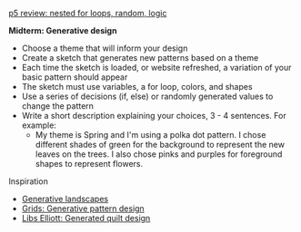 [p5 review: nested for loops, random, logic](https://owenroberts.github.io/mmp210/week8/index.html)

**Midterm: Generative design**
- Choose a theme that will inform your design
- Create a sketch that generates new patterns based on a theme
- Each time the sketch is loaded, or website refreshed, a variation of your basic pattern should appear
- The sketch must use variables, a for loop, colors, and shapes
- Use a series of decisions (if, else) or randomly generated values to change the pattern
- Write a short description explaining your choices, 3 - 4 sentences. For example:
  - My theme is Spring and I'm using a polka dot pattern.  I chose different shades of green for the background to represent  the new leaves on the trees.  I also chose pinks and purples for foreground shapes to represent flowers.

Inspiration
- [Generative landscapes](https://generativelandscapes.wordpress.com/2014/08/15/complex-pattern-from-simple-arcs-example-3-6/)
- [Grids: Generative pattern design](http://nicholas-taylor.com/Grids)
- [Libs Elliott: Generated quilt design](http://themakersnation.com/maker-spotlight-libs-elliott/)
